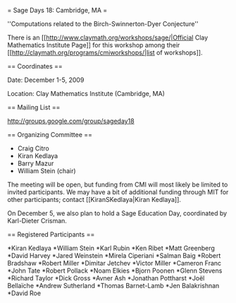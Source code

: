 = Sage Days 18: Cambridge, MA =

''Computations related to the Birch-Swinnerton-Dyer Conjecture''

There is an [[http://www.claymath.org/workshops/sage/|Official Clay Mathematics Institute Page]] for this workshop among their [[http://claymath.org/programs/cmiworkshops/|list of workshops]].

== Coordinates ==
  
 Date: December 1-5, 2009

 Location: Clay Mathematics Institute (Cambridge, MA)

== Mailing List ==

 http://groups.google.com/group/sageday18


== Organizing Committee ==
 * Craig Citro
 * Kiran Kedlaya
 * Barry Mazur
 * William Stein (chair)

The meeting will be open, but funding from CMI will most likely be limited to invited participants. We may have a bit of additional funding through MIT for other participants; contact [[KiranSKedlaya|Kiran Kedlaya]].

On December 5, we also plan to hold a Sage Education Day, coordinated by Karl-Dieter Crisman.
 
== Registered Participants ==

  *Kiran Kedlaya
  *William Stein
  *Karl Rubin
  *Ken Ribet
  *Matt Greenberg
  *David Harvey
  *Jared Weinstein
  *Mirela Ciperiani
  *Salman Baig
  *Robert Bradshaw
  *Robert Miller
  *Dimitar Jetchev
  *Victor Miller
  *Cameron Franc
  *John Tate
  *Robert Pollack
  *Noam Elkies
  *Bjorn Poonen
  *Glenn Stevens
  *Richard Taylor
  *Dick Gross
  *Avner Ash
  *Jonathan Pottharst
  *Joël Bellaïche
  *Andrew Sutherland
  *Thomas Barnet-Lamb
  *Jen Balakrishnan
  *David Roe
